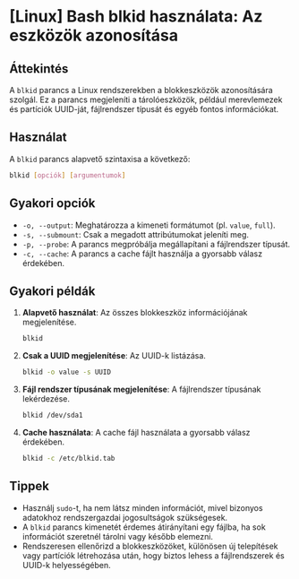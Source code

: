 # [Linux] Bash blkid használata: Az eszközök azonosítása

## Áttekintés
A `blkid` parancs a Linux rendszerekben a blokkeszközök azonosítására szolgál. Ez a parancs megjeleníti a tárolóeszközök, például merevlemezek és partíciók UUID-ját, fájlrendszer típusát és egyéb fontos információkat.

## Használat
A `blkid` parancs alapvető szintaxisa a következő:

```bash
blkid [opciók] [argumentumok]
```

## Gyakori opciók
- `-o, --output`: Meghatározza a kimeneti formátumot (pl. `value`, `full`).
- `-s, --submount`: Csak a megadott attribútumokat jeleníti meg.
- `-p, --probe`: A parancs megpróbálja megállapítani a fájlrendszer típusát.
- `-c, --cache`: A parancs a cache fájlt használja a gyorsabb válasz érdekében.

## Gyakori példák
1. **Alapvető használat**: Az összes blokkeszköz információjának megjelenítése.
   ```bash
   blkid
   ```

2. **Csak a UUID megjelenítése**: Az UUID-k listázása.
   ```bash
   blkid -o value -s UUID
   ```

3. **Fájl rendszer típusának megjelenítése**: A fájlrendszer típusának lekérdezése.
   ```bash
   blkid /dev/sda1
   ```

4. **Cache használata**: A cache fájl használata a gyorsabb válasz érdekében.
   ```bash
   blkid -c /etc/blkid.tab
   ```

## Tippek
- Használj `sudo`-t, ha nem látsz minden információt, mivel bizonyos adatokhoz rendszergazdai jogosultságok szükségesek.
- A `blkid` parancs kimenetét érdemes átirányítani egy fájlba, ha sok információt szeretnél tárolni vagy később elemezni.
- Rendszeresen ellenőrizd a blokkeszközöket, különösen új telepítések vagy partíciók létrehozása után, hogy biztos lehess a fájlrendszerek és UUID-k helyességében.